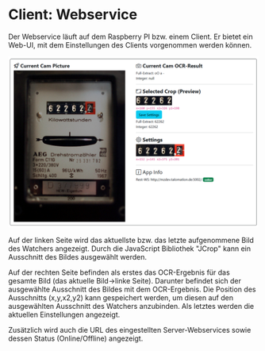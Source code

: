# Client: Webservice
Der Webservice läuft auf dem Raspberry PI bzw. einem Client. Er bietet ein Web-UI, mit dem Einstellungen des Clients vorgenommen werden können.

![Client-Webservice UI](./doc/webservice_ui.PNG)

Auf der linken Seite wird das aktuellste bzw. das letzte aufgenommene Bild des Watchers angezeigt. Durch die JavaScript Bibliothek "JCrop" kann ein Ausschnitt des Bildes ausgewählt werden.

Auf der rechten Seite befinden als erstes das OCR-Ergebnis für das gesamte Bild (das aktuelle Bild->linke Seite). Darunter befindet sich der ausgewählte Ausschnitt des Bildes mit dem OCR-Ergebnis. Die Position des Ausschnitts (x,y,x2,y2) kann gespeichert werden, um diesen auf den ausgewählten Ausschnitt des Watchers anzubinden. Als letztes werden die aktuellen Einstellungen angezeigt.

Zusätzlich wird auch die URL des eingestellten Server-Webservices sowie dessen Status (Online/Offline) angezeigt.
